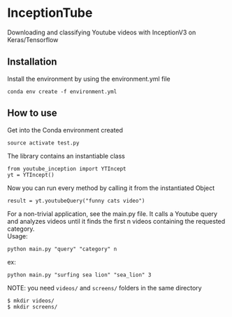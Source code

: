 # InceptionTube
Downloading and classifying Youtube videos with InceptionV3 on Keras/Tensorflow

## Installation

Install the environment by using the environment.yml file  
```
conda env create -f environment.yml  
```

## How to use

Get into the Conda environment created  
```
source activate test.py
```
The library contains an instantiable class  
```
from youtube_inception import YTIncept 
yt = YTIncept()
```
Now you can run every method by calling it from the instantiated Object
```
result = yt.youtubeQuery("funny cats video")
```
For a non-trivial application, see the main.py file. It calls a Youtube query and analyzes videos until it finds the first n videos containing the requested category.  
Usage:  
```
python main.py "query" "category" n   
```  
ex:   
```
python main.py "surfing sea lion" "sea_lion" 3
```
NOTE: you need `videos/` and `screens/` folders in the same directory  
```
$ mkdir videos/  
$ mkdir screens/  
```
